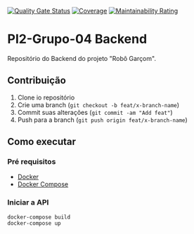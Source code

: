 [![Quality Gate Status](https://sonarcloud.io/api/project_badges/measure?project=PI2-Grupo-04_Front-end&metric=alert_status)](https://sonarcloud.io/dashboard?id=PI2-Grupo-04_Back-end)
[![Coverage](https://sonarcloud.io/api/project_badges/measure?project=PI2-Grupo-04_Front-end&metric=coverage)](https://sonarcloud.io/dashboard?id=PI2-Grupo-04_Back-end)
[![Maintainability Rating](https://sonarcloud.io/api/project_badges/measure?project=PI2-Grupo-04_Front-end&metric=sqale_rating)](https://sonarcloud.io/dashboard?id=PI2-Grupo-04_Back-end)

# PI2-Grupo-04 Backend

Repositório do Backend do projeto "Robô Garçom".

## Contribuição

1. Clone io repositório
2. Crie uma branch (`git checkout -b feat/x-branch-name`)
3. Commit suas alterações (`git commit -am "Add feat"`)
4. Push para a branch (`git push origin feat/x-branch-name`)

## Como executar

### Pré requisitos

- [Docker](https://docs.docker.com/engine/install/ubuntu/)
- [Docker Compose](https://docs.docker.com/compose/install/)

### Iniciar a API

```shell
docker-compose build
docker-compose up
